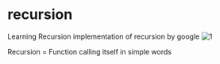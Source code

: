 # recursion
Learning Recursion
implementation of recursion by google 
![1](https://user-images.githubusercontent.com/98683742/216766131-e2dc4bf1-7adf-4ae0-862a-b331e993f94a.PNG)

Recursion = Function calling itself in simple words
